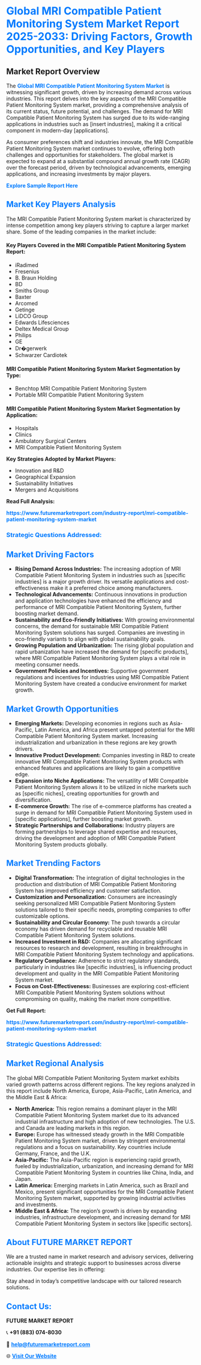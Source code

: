 <h1 style="color: #007BFF;">Global MRI Compatible Patient Monitoring System Market Report 2025-2033: Driving Factors, Growth Opportunities, and Key Players</h1>

<section id="overview">
<h2>Market Report Overview</h2>
<p>The <a href="https://www.futuremarketreport.com/industry-report/mri-compatible-patient-monitoring-system-market" style="color: #007BFF; text-decoration: none;"><strong>Global MRI Compatible Patient Monitoring System Market</strong></a> is witnessing significant growth, driven by increasing demand across various industries. This report delves into the key aspects of the MRI Compatible Patient Monitoring System market, providing a comprehensive analysis of its current status, future potential, and challenges. The demand for MRI Compatible Patient Monitoring System has surged due to its wide-ranging applications in industries such as [insert industries], making it a critical component in modern-day [applications].</p>
<p>As consumer preferences shift and industries innovate, the MRI Compatible Patient Monitoring System market continues to evolve, offering both challenges and opportunities for stakeholders. The global market is expected to expand at a substantial compound annual growth rate (CAGR) over the forecast period, driven by technological advancements, emerging applications, and increasing investments by major players.</p>
</section>

<section id="overview">
<p><a href="https://www.futuremarketreport.com/request-sample/reportId=127358" style="color: #007BFF; text-decoration: none;"><strong>Explore Sample Report Here</strong></a></p>
</section>

<section id="key-players">
<h2 style="color: #007BFF;">Market Key Players Analysis</h2>
<p>The MRI Compatible Patient Monitoring System market is characterized by intense competition among key players striving to capture a larger market share. Some of the leading companies in the market include:</p>
<h4>Key Players Covered in the MRI Compatible Patient Monitoring System Report:</h4>
<ul><li>iRadimed</li><li>Fresenius</li><li>B. Braun Holding</li><li>BD</li><li>Smiths Group</li><li>Baxter</li><li>Arcomed</li><li>Getinge</li><li>LiDCO Group</li><li>Edwards Lifesciences</li><li>Deltex Medical Group</li><li>Philips</li><li>GE</li><li>Dr�gerwerk</li><li>Schwarzer Cardiotek</li></ul>
<h4>MRI Compatible Patient Monitoring System Market Segmentation by Type:</h4>
<ul><li>Benchtop MRI Compatible Patient Monitoring System</li><li>Portable MRI Compatible Patient Monitoring System</li></ul>

<h4>MRI Compatible Patient Monitoring System Market Segmentation by Application:</h4>
<ul><li>Hospitals</li><li>Clinics</li><li>Ambulatory Surgical Centers</li><li>MRI Compatible Patient Monitoring System</li></ul>
<p><strong>Key Strategies Adopted by Market Players:</strong></p>
<ul>
<li>Innovation and R&D</li>
<li>Geographical Expansion</li>
<li>Sustainability Initiatives</li>
<li>Mergers and Acquisitions</li>
</ul>
</section>

<section>
<p><strong>Read Full Analysis: </strong></p><a href="https://www.futuremarketreport.com/industry-report/mri-compatible-patient-monitoring-system-market" style="color: #007BFF; text-decoration: none;"><strong>https://www.futuremarketreport.com/industry-report/mri-compatible-patient-monitoring-system-market</strong></a>
<h3 style="color: #007BFF;">Strategic Questions Addressed:</h3>
</section>

<section id="driving-factors">
<h2 style="color: #007BFF;">Market Driving Factors</h2>
<ul>
<li><strong>Rising Demand Across Industries:</strong> The increasing adoption of MRI Compatible Patient Monitoring System in industries such as [specific industries] is a major growth driver. Its versatile applications and cost-effectiveness make it a preferred choice among manufacturers.</li>
<li><strong>Technological Advancements:</strong> Continuous innovations in production and application technologies have enhanced the efficiency and performance of MRI Compatible Patient Monitoring System, further boosting market demand.</li>
<li><strong>Sustainability and Eco-Friendly Initiatives:</strong> With growing environmental concerns, the demand for sustainable MRI Compatible Patient Monitoring System solutions has surged. Companies are investing in eco-friendly variants to align with global sustainability goals.</li>
<li><strong>Growing Population and Urbanization:</strong> The rising global population and rapid urbanization have increased the demand for [specific products], where MRI Compatible Patient Monitoring System plays a vital role in meeting consumer needs.</li>
<li><strong>Government Policies and Incentives:</strong> Supportive government regulations and incentives for industries using MRI Compatible Patient Monitoring System have created a conducive environment for market growth.</li>
</ul>
</section>

<section id="growth-opportunities">
<h2 style="color: #007BFF;">Market Growth Opportunities</h2>
<ul>
<li><strong>Emerging Markets:</strong> Developing economies in regions such as Asia-Pacific, Latin America, and Africa present untapped potential for the MRI Compatible Patient Monitoring System market. Increasing industrialization and urbanization in these regions are key growth drivers.</li>
<li><strong>Innovative Product Development:</strong> Companies investing in R&D to create innovative MRI Compatible Patient Monitoring System products with enhanced features and applications are likely to gain a competitive edge.</li>
<li><strong>Expansion into Niche Applications:</strong> The versatility of MRI Compatible Patient Monitoring System allows it to be utilized in niche markets such as [specific niches], creating opportunities for growth and diversification.</li>
<li><strong>E-commerce Growth:</strong> The rise of e-commerce platforms has created a surge in demand for MRI Compatible Patient Monitoring System used in [specific applications], further boosting market growth.</li>
<li><strong>Strategic Partnerships and Collaborations:</strong> Industry players are forming partnerships to leverage shared expertise and resources, driving the development and adoption of MRI Compatible Patient Monitoring System products globally.</li>
</ul>
</section>

<section id="trending-factors">
<h2 style="color: #007BFF;">Market Trending Factors</h2>
<ul>
<li><strong>Digital Transformation:</strong> The integration of digital technologies in the production and distribution of MRI Compatible Patient Monitoring System has improved efficiency and customer satisfaction.</li>
<li><strong>Customization and Personalization:</strong> Consumers are increasingly seeking personalized MRI Compatible Patient Monitoring System solutions tailored to their specific needs, prompting companies to offer customizable options.</li>
<li><strong>Sustainability and Circular Economy:</strong> The push towards a circular economy has driven demand for recyclable and reusable MRI Compatible Patient Monitoring System solutions.</li>
<li><strong>Increased Investment in R&D:</strong> Companies are allocating significant resources to research and development, resulting in breakthroughs in MRI Compatible Patient Monitoring System technology and applications.</li>
<li><strong>Regulatory Compliance:</strong> Adherence to strict regulatory standards, particularly in industries like [specific industries], is influencing product development and quality in the MRI Compatible Patient Monitoring System market.</li>
<li><strong>Focus on Cost-Effectiveness:</strong> Businesses are exploring cost-efficient MRI Compatible Patient Monitoring System solutions without compromising on quality, making the market more competitive.</li>
</ul>
</section>

<section>
<p><strong>Get Full Report: </strong></p><a href="https://www.futuremarketreport.com/industry-report/mri-compatible-patient-monitoring-system-market" style="color: #007BFF; text-decoration: none;"><strong>https://www.futuremarketreport.com/industry-report/mri-compatible-patient-monitoring-system-market</strong></a>
<h3 style="color: #007BFF;">Strategic Questions Addressed:</h3>
</section>


<section id="regional-analysis">
<h2 style="color: #007BFF;">Market Regional Analysis</h2>
<p>The global MRI Compatible Patient Monitoring System market exhibits varied growth patterns across different regions. The key regions analyzed in this report include North America, Europe, Asia-Pacific, Latin America, and the Middle East & Africa:</p>
<ul>
<li><strong>North America:</strong> This region remains a dominant player in the MRI Compatible Patient Monitoring System market due to its advanced industrial infrastructure and high adoption of new technologies. The U.S. and Canada are leading markets in this region.</li>
<li><strong>Europe:</strong> Europe has witnessed steady growth in the MRI Compatible Patient Monitoring System market, driven by stringent environmental regulations and a focus on sustainability. Key countries include Germany, France, and the U.K.</li>
<li><strong>Asia-Pacific:</strong> The Asia-Pacific region is experiencing rapid growth, fueled by industrialization, urbanization, and increasing demand for MRI Compatible Patient Monitoring System in countries like China, India, and Japan.</li>
<li><strong>Latin America:</strong> Emerging markets in Latin America, such as Brazil and Mexico, present significant opportunities for the MRI Compatible Patient Monitoring System market, supported by growing industrial activities and investments.</li>
<li><strong>Middle East & Africa:</strong> The region’s growth is driven by expanding industries, infrastructure development, and increasing demand for MRI Compatible Patient Monitoring System in sectors like [specific sectors].</li>
</ul>
</section>

<footer>
<h2 style="color: #007BFF;">About FUTURE MARKET REPORT</h2>
<p>We are a trusted name in market research and advisory services, delivering actionable insights and strategic support to businesses across diverse industries. Our expertise lies in offering:</p>

<p>Stay ahead in today’s competitive landscape with our tailored research solutions.</p>

<h2 style="color: #007BFF;">Contact Us:</h2>
<p><strong>FUTURE MARKET REPORT</strong></p>
<p>📞 <strong>+91 (883) 074-8030</strong></p>
<p>📧 <strong><a href="mailto:help@futuremarketreport.com" style="color: #007BFF;">help@futuremarketreport.com</a></strong></p>
<p>🌐 <strong><a href="https://www.futuremarketreport.com/" style="color: #007BFF;">Visit Our Website</a></strong></p>
</footer>